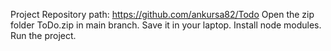 Project Repository path: https://github.com/ankursa82/Todo
Open the zip folder ToDo.zip in main branch.
Save it in your laptop.
Install node modules.
Run the project.
